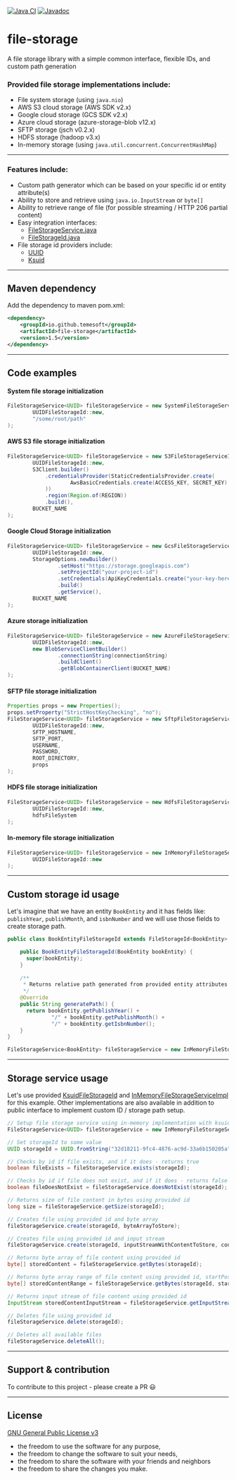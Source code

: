 [![Java CI](https://github.com/temesoft/file-storage/actions/workflows/main.yml/badge.svg)](https://github.com/temesoft/file-storage/actions/workflows/main.yml)
[![Javadoc](https://javadoc.io/badge2/io.github.temesoft/file-storage/javadoc.svg)](https://javadoc.io/doc/io.github.temesoft/file-storage)

# file-storage #

A file storage library with a simple common interface, flexible IDs, and custom path generation

### Provided file storage implementations include:

- File system storage (using `java.nio`)
- AWS S3 cloud storage (AWS SDK v2.x)
- Google cloud storage (GCS SDK v2.x)
- Azure cloud storage (azure-storage-blob v12.x)
- SFTP storage (jsch v0.2.x)
- HDFS storage (hadoop v3.x)
- In-memory storage (using `java.util.concurrent.ConcurrentHashMap`)

------

### Features include:
- Custom path generator which can be based on your specific id or entity attribute(s)
- Ability to store and retrieve using `java.io.InputStream` or `byte[]`
- Ability to retrieve range of file (for possible streaming / HTTP 206 partial content)
- Easy integration interfaces:
  - [FileStorageService.java](src/main/java/com/temesoft/fs/FileStorageService.java)
  - [FileStorageId.java](src/main/java/com/temesoft/fs/FileStorageId.java)
- File storage id providers include: 
  - [UUID](src/main/java/com/temesoft/fs/UUIDFileStorageId.java)
  - [Ksuid](src/main/java/com/temesoft/fs/KsuidFileStorageId.java)

-------

## Maven dependency

Add the dependency to maven pom.xml:

```xml
<dependency>
    <groupId>io.github.temesoft</groupId>
    <artifactId>file-storage</artifactId>
    <version>1.5</version>
</dependency>
```

-------

## Code examples

#### System file storage initialization
```java
FileStorageService<UUID> fileStorageService = new SystemFileStorageServiceImpl<>(
        UUIDFileStorageId::new, 
        "/some/root/path"
);
```

#### AWS S3 file storage initialization
```java
FileStorageService<UUID> fileStorageService = new S3FileStorageServiceImpl<>(
        UUIDFileStorageId::new,
        S3Client.builder()
            .credentialsProvider(StaticCredentialsProvider.create(
                    AwsBasicCredentials.create(ACCESS_KEY, SECRET_KEY)
            ))
            .region(Region.of(REGION))
            .build(), 
        BUCKET_NAME
);
```

#### Google Cloud Storage initialization
```java
FileStorageService<UUID> fileStorageService = new GcsFileStorageServiceImpl<>(
        UUIDFileStorageId::new,
        StorageOptions.newBuilder()
                .setHost("https://storage.googleapis.com")
                .setProjectId("your-project-id")
                .setCredentials(ApiKeyCredentials.create("your-key-here"))
                .build()
                .getService(), 
        BUCKET_NAME
);
```

#### Azure storage initialization
```java
FileStorageService<UUID> fileStorageService = new AzureFileStorageServiceImpl<>(
        UUIDFileStorageId::new,
        new BlobServiceClientBuilder()
                .connectionString(connectionString)
                .buildClient()
                .getBlobContainerClient(BUCKET_NAME)
);
```

#### SFTP file storage initialization
```java
Properties props = new Properties();
props.setProperty("StrictHostKeyChecking", "no");
FileStorageService<UUID> fileStorageService = new SftpFileStorageServiceImpl<>(
        UUIDFileStorageId::new,
        SFTP_HOSTNAME,
        SFTP_PORT,
        USERNAME,
        PASSWORD,
        ROOT_DIRECTORY,
        props
);
```


#### HDFS file storage initialization
```java
FileStorageService<UUID> fileStorageService = new HdfsFileStorageServiceImpl<>(
        UUIDFileStorageId::new, 
        hdfsFileSystem
);
```

#### In-memory file storage initialization
```java
FileStorageService<UUID> fileStorageService = new InMemoryFileStorageServiceImpl<>(
        UUIDFileStorageId::new
);
```
-------

## Custom storage id usage

Let's imagine that we have an entity `BookEntity` and it has fields like: `publishYear`, `publishMonth`, and `isbnNumber`
and we will use those fields to create storage path.

```java
public class BookEntityFileStorageId extends FileStorageId<BookEntity> {

    public BookEntityFileStorageId(BookEntity bookEntity) {
      super(bookEntity);
    }
  
    /**
     * Returns relative path generated from provided entity attributes
     */
    @Override
    public String generatePath() {
      return bookEntity.getPublishYear() + 
              "/" + bookEntity.getPublishMonth() + 
              "/" + bookEntity.getIsbnNumber();
    }
}

FileStorageService<BookEntity> fileStorageService = new InMemoryFileStorageServiceImpl<>(BookEntityFileStorageId::new);
```

-------

## Storage service usage
Let's use provided [KsuidFileStorageId](src/main/java/com/temesoft/fs/KsuidFileStorageId.java) and
[InMemoryFileStorageServiceImpl](src/main/java/com/temesoft/fs/InMemoryFileStorageServiceImpl.java) for this example.
Other implementations are also available in addition to public interface to implement custom ID / storage path setup.

```java
// Setup file storage service using in-memory implementation with ksuid type of storage id
FileStorageService<UUID> fileStorageService = new InMemoryFileStorageServiceImpl<>(UUIDFileStorageId::new);

// Set storageId to some value
UUID storageId = UUID.fromString("32d18211-9fc4-4876-ac9d-33a6b150205a");

// Checks by id if file exists, and if it does - returns true
boolean fileExists = fileStorageService.exists(storageId);

// Checks by id if file does not exist, and if it does - returns false
boolean fileDoesNotExist = fileStorageService.doesNotExist(storageId);

// Returns size of file content in bytes using provided id
long size = fileStorageService.getSize(storageId);

// Creates file using provided id and byte array
fileStorageService.create(storageId, byteArrayToStore);

// Creates file using provided id and input stream
fileStorageService.create(storageId, inputStreamWithContentToStore, contentSize);

// Returns byte array of file content using provided id
byte[] storedContent = fileStorageService.getBytes(storageId);

// Returns byte array range of file content using provided id, startPosition and endPosition
byte[] storedContentRange = fileStorageService.getBytes(storageId, startPosition, endPosition);

// Returns input stream of file content using provided id
InputStream storedContentInputStream = fileStorageService.getInputStream(storageId);

// Deletes file using provided id
fileStorageService.delete(storageId);

// Deletes all available files
fileStorageService.deleteAll();
```

-------

## Support & contribution
To contribute to this project - please create a PR :smiley:

-------

## License
[GNU General Public License v3](https://www.gnu.org/licenses/quick-guide-gplv3.html)

* the freedom to use the software for any purpose,
* the freedom to change the software to suit your needs,
* the freedom to share the software with your friends and neighbors
* the freedom to share the changes you make.
